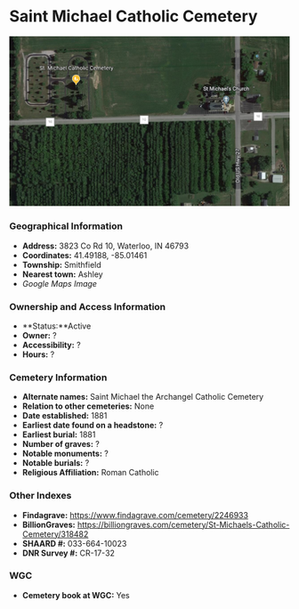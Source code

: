 # Saint Michael Catholic Cemetery

![Saint Michael Catholic Cemetery on Google Earth](https://github.com/FyoAtEPL/DeKalbCemeteries/blob/main/images/mapImages/StMichaelEarth.png "Saint Michael Catholic Cemetery on Google Earth")

### Geographical Information
- **Address:** 3823 Co Rd 10, Waterloo, IN 46793
- **Coordinates:** 41.49188, -85.01461
- **Township:** Smithfield
- **Nearest town:** Ashley
- *Google Maps Image*

### Ownership and Access Information
- **Status:**Active
- **Owner:** ?
- **Accessibility:** ?
- **Hours:** ?

### Cemetery Information
- **Alternate names:** Saint Michael the Archangel Catholic Cemetery
- **Relation to other cemeteries:** None
- **Date established:** 1881
- **Earliest date found on a headstone:** ?
- **Earliest burial:** 1881
- **Number of graves:** ?
- **Notable monuments:** ?
- **Notable burials:** ?
- **Religious Affiliation:** Roman Catholic

### Other Indexes
- **Findagrave:** https://www.findagrave.com/cemetery/2246933
- **BillionGraves:** https://billiongraves.com/cemetery/St-Michaels-Catholic-Cemetery/318482
- **SHAARD #:** 033-664-10023
- **DNR Survey #:** CR-17-32

### WGC
- **Cemetery book at WGC:** Yes
